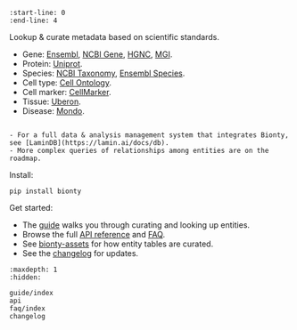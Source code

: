 ```{include} ../README.md
:start-line: 0
:end-line: 4
```

Lookup & curate metadata based on scientific standards.

- Gene: [Ensembl](https://ensembl.org/), [NCBI Gene](https://www.ncbi.nlm.nih.gov/gene/), [HGNC](https://www.genenames.org/), [MGI](http://www.informatics.jax.org/).
- Protein: [Uniprot](https://www.uniprot.org/).
- Species: [NCBI Taxonomy](https://www.ncbi.nlm.nih.gov/taxonomy/), [Ensembl Species](https://useast.ensembl.org/info/about/species.html).
- Cell type: [Cell Ontology](https://obophenotype.github.io/cell-ontology/).
- Cell marker: [CellMarker](http://xteam.xbio.top/CellMarker).
- Tissue: [Uberon](http://obophenotype.github.io/uberon/).
- Disease: [Mondo](https://mondo.monarchinitiative.org/).

```{Note}

- For a full data & analysis management system that integrates Bionty, see [LaminDB](https://lamin.ai/docs/db).
- More complex queries of relationships among entities are on the roadmap.
```

Install:

```
pip install bionty
```

Get started:

- The [guide](guide/index) walks you through curating and looking up entities.
- Browse the full [API reference](api) and [FAQ](faq/index).
- See [bionty-assets](https://lamin.ai/docs/bionty-assets) for how entity tables are curated.
- See the [changelog](changelog) for updates.

```{toctree}
:maxdepth: 1
:hidden:

guide/index
api
faq/index
changelog
```
